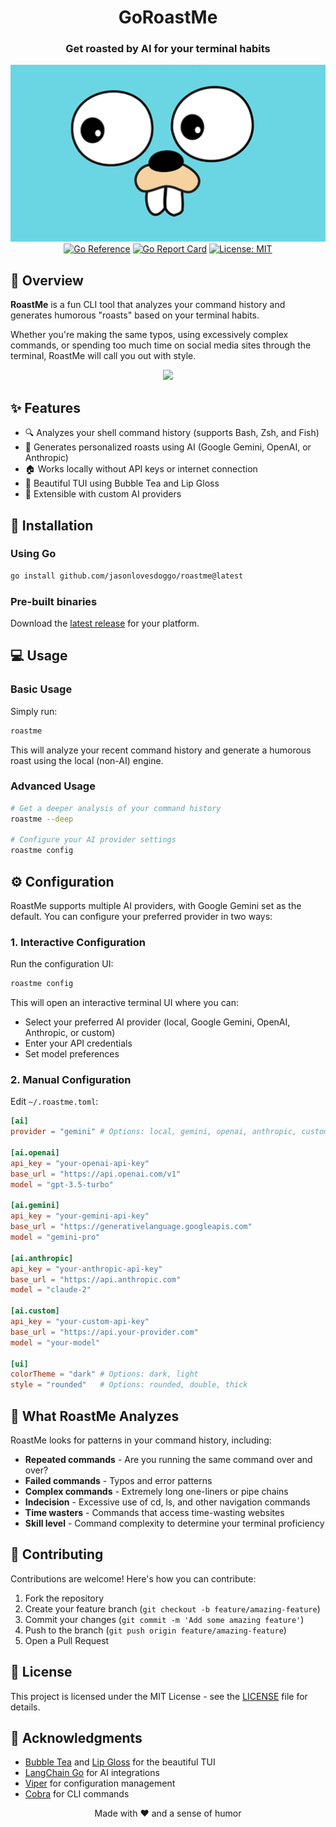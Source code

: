 <div align="center">

# GoRoastMe

### Get roasted by AI for your terminal habits

![img.png](img.png)
[![Go Reference](https://pkg.go.dev/badge/github.com/jasonlovesdoggo/roastme.svg)](https://pkg.go.dev/github.com/jasonlovesdoggo/roastme)
[![Go Report Card](https://goreportcard.com/badge/github.com/jasonlovesdoggo/roastme)](https://goreportcard.com/report/github.com/jasonlovesdoggo/roastme)
[![License: MIT](https://img.shields.io/badge/License-MIT-yellow.svg)](https://opensource.org/licenses/MIT)

</div>

## 📖 Overview

**RoastMe** is a fun CLI tool that analyzes your command history and generates humorous "roasts" based on your terminal habits. 

Whether you're making the same typos, using excessively complex commands, or spending too much time on social media sites through the terminal, RoastMe will call you out with style.

<div align="center">
<img src="https://raw.githubusercontent.com/jasonlovesdoggo/roastme/main/docs/demo.gif" width="700">
</div>

## ✨ Features

- 🔍 Analyzes your shell command history (supports Bash, Zsh, and Fish)
- 🤖 Generates personalized roasts using AI (Google Gemini, OpenAI, or Anthropic)
- 🏠 Works locally without API keys or internet connection
- 🎨 Beautiful TUI using Bubble Tea and Lip Gloss
- 🧩 Extensible with custom AI providers

## 🚀 Installation

### Using Go

```bash
go install github.com/jasonlovesdoggo/roastme@latest
```

### Pre-built binaries

Download the [latest release](https://github.com/jasonlovesdoggo/roastme/releases/latest) for your platform.

## 💻 Usage

### Basic Usage

Simply run:

```bash
roastme
```

This will analyze your recent command history and generate a humorous roast using the local (non-AI) engine.

### Advanced Usage

```bash
# Get a deeper analysis of your command history
roastme --deep

# Configure your AI provider settings
roastme config
```

## ⚙️ Configuration

RoastMe supports multiple AI providers, with Google Gemini set as the default. You can configure your preferred provider in two ways:

### 1. Interactive Configuration

Run the configuration UI:

```bash
roastme config
```

This will open an interactive terminal UI where you can:
- Select your preferred AI provider (local, Google Gemini, OpenAI, Anthropic, or custom)
- Enter your API credentials
- Set model preferences

### 2. Manual Configuration

Edit `~/.roastme.toml`:

```toml
[ai]
provider = "gemini" # Options: local, gemini, openai, anthropic, custom

[ai.openai]
api_key = "your-openai-api-key"
base_url = "https://api.openai.com/v1"
model = "gpt-3.5-turbo"

[ai.gemini]
api_key = "your-gemini-api-key"
base_url = "https://generativelanguage.googleapis.com"
model = "gemini-pro"

[ai.anthropic]
api_key = "your-anthropic-api-key"
base_url = "https://api.anthropic.com"
model = "claude-2"

[ai.custom]
api_key = "your-custom-api-key"
base_url = "https://api.your-provider.com"
model = "your-model"

[ui]
colorTheme = "dark" # Options: dark, light
style = "rounded"   # Options: rounded, double, thick
```

## 🔎 What RoastMe Analyzes

RoastMe looks for patterns in your command history, including:

- **Repeated commands** - Are you running the same command over and over?
- **Failed commands** - Typos and error patterns
- **Complex commands** - Extremely long one-liners or pipe chains
- **Indecision** - Excessive use of cd, ls, and other navigation commands
- **Time wasters** - Commands that access time-wasting websites
- **Skill level** - Command complexity to determine your terminal proficiency

## 🤝 Contributing

Contributions are welcome! Here's how you can contribute:

1. Fork the repository
2. Create your feature branch (`git checkout -b feature/amazing-feature`)
3. Commit your changes (`git commit -m 'Add some amazing feature'`)
4. Push to the branch (`git push origin feature/amazing-feature`)
5. Open a Pull Request

## 📝 License

This project is licensed under the MIT License - see the [LICENSE](LICENSE) file for details.

## 🙏 Acknowledgments

- [Bubble Tea](https://github.com/charmbracelet/bubbletea) and [Lip Gloss](https://github.com/charmbracelet/lipgloss) for the beautiful TUI
- [LangChain Go](https://github.com/tmc/langchaingo) for AI integrations
- [Viper](https://github.com/spf13/viper) for configuration management
- [Cobra](https://github.com/spf13/cobra) for CLI commands

<div align="center">
<p>Made with ❤️ and a sense of humor</p>
</div>
